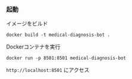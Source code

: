 ### 起動

イメージをビルド
```
docker build -t medical-diagnosis-bot .
```

Dockerコンテナを実行
```
docker run -p 8501:8501 medical-diagnosis-bot
```

`http://localhost:8501` にアクセス
